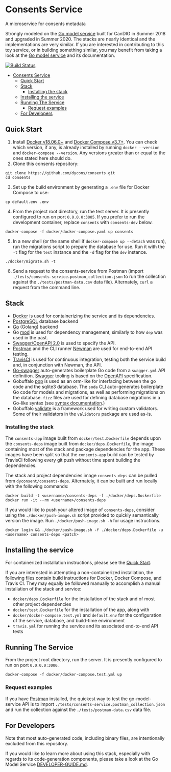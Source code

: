 # Consents Service
A microservice for consents metadata

Strongly modeled on the [Go model service](https://github.com/CanDIG/go-model-service) built for CanDIG in Summer 2018 and upgraded in Summer 2020. The stacks are nearly identical and the implementations are very similar.
If you are interested in contributing to this toy service, or in building something similar, you may benefit from taking a look at the [Go model service](https://github.com/CanDIG/go-model-service) and its documentation.

[![Build Status](https://travis-ci.org/dycons/consents.svg?branch=develop)](https://travis-ci.org/dycons/consents)

<!-- @import "[TOC]" {cmd="toc" depthFrom=1 depthTo=6 orderedList=false} -->
<!-- code_chunk_output -->

- [Consents Service](#consents-service)
  - [Quick Start](#quick-start)
  - [Stack](#stack)
    - [Installing the stack](#installing-the-stack)
  - [Installing the service](#installing-the-service)
  - [Running The Service](#running-the-service)
    - [Request examples](#request-examples)
  - [For Developers](#for-developers)

<!-- /code_chunk_output -->

## Quick Start

1. Install [Docker v18.06.0+](https://docs.docker.com/get-docker/) and [Docker Compose v3.7+](https://docs.docker.com/compose/install/). You can check which version, if any, is already installed by running `docker --version` and `docker-compose --version`. Any versions greater than or equal to the ones stated here should do.
2. Clone this consents repository:
  ```
  git clone https://github.com/dycons/consents.git
  cd consents
  ```
3. Set up the build environment by generating a `.env` file for Docker Compose to use:
  ```
  cp default.env .env
  ```
4. From the project root directory, run the test server. It is presently configured to run on port `0.0.0.0:3005`. If you prefer to run the development container, replace `consents` with `consents-dev` below.
  ```
  docker-compose -f docker/docker-compose.yaml up consents
  ```
5. In a new shell (or the same shell if `docker-compose up --detach` was run), run the migrations script to prepare the database for use. Run it with the `-t` flag for the `test` instance and the `-d` flag for the `dev` instance.
  ```
  ./docker/migrate.sh -t
  ```
6. Send a request to the consents-service from Postman (import `./tests/consents-service.postman_collection.json` to run the collection against the `./tests/postman-data.csv` data file). Alternately, `curl` a request from the command line.

## Stack

- [Docker](https://www.docker.com/) is used for containerizing the service and its dependencies.
- [PostgreSQL](https://www.postgresql.org/) database backend
- [Go](https://golang.org/) (Golang) backend
- Go [mod](https://blog.golang.org/using-go-modules) is used for dependency management, similarly to how `dep` was used in the past.
- [Swagger/OpenAPI 2.0](https://swagger.io/specification/v2/) is used to specify the API.
- [Postman](https://www.postman.com/) and the CLI runner [Newman](https://learning.postman.com/docs/postman/collection-runs/command-line-integration-with-newman/) are used for end-to-end API testing.
- [TravisCI](https://travis-ci.org/) is used for continuous integration, testing both the service build and, in conjunction with Newman, the API.
- [Go-swagger](https://goswagger.io/) auto-generates boilerplate Go code from a `swagger.yml` API definition. [Swagger](https://swagger.io/) tooling is based on the [OpenAPI](https://www.openapis.org/) specification.
- Gobuffalo [pop](https://github.com/gobuffalo/pop) is used as an orm-like for interfacing between the go code and the sqlite3 database. The `soda` CLI auto-generates boilerplate Go code for models and migrations, as well as performing migrations on the database. `fizz` files are used for defining database migrations in a Go-like syntax (see [syntax documentation](https://gobuffalo.io/en/docs/db/fizz/).)
- Gobuffalo [validate](https://github.com/gobuffalo/validate) is a framework used for writing custom validators. Some of their validators in the `validators` package are used as-is.

### Installing the stack

The `consents-app` image built from `docker/test.Dockerfile` depends upon the `consents-deps` image built from `docker/deps.Dockerfile`, the image containing most of the stack and package dependencies for the app. These images have been split so that the `consents-app` build can be tested by TravisCI following every git push without time spent building the dependencies.

The stack and project dependencies image `consents-deps` can be pulled from `dyconsent/consents-deps`. Alternately, it can be built and run locally with the following commands:
  ```
  docker build -t <username>/consents-deps -f ./docker/deps.Dockerfile
  docker run -it --rm <username>/consents-deps
  ```

If you would like to push your altered image of `consents-deps`, consider using the `./docker/push-image.sh` script provided to quickly semantically version the image. Run `./docker/push-image.sh -h` for usage instructions.
  ```
  docker login && ./docker/push-image.sh -f ./docker/deps.Dockerfile -u <username> consents-deps <patch>
  ```

## Installing the service

For containerized installation instructions, please see the [Quick Start](#quick-start).

If you are interested in attempting a non-containerized installation, the following files contain build instructions for Docker, Docker Compose, and Travis CI. They may equally be followed manually to accomplish a manual installation of the stack and service:
- `docker/deps.Dockerfile` for the installation of the stack and of most other project dependencies
- `docker/test.Dockerfile` for the installation of the app, along with
- `docker/docker-compose.test.yml` and `default.env` for the configuration of the service, database, and build-time environment
- `travis.yml` for running the service and its associated end-to-end API tests

## Running The Service

From the project root directory, run the server. It is presently configured to run on port `0.0.0.0:3000`.
  ```
  docker-compose -f docker/docker-compose.test.yml up
  ```

### Request examples

If you have [Postman](https://www.postman.com/downloads/) installed, the quickest way to test the go-model-service API is to import `./tests/consents-service.postman_collection.json` and run the collection against the `./tests/postman-data.csv` data file.

## For Developers

Note that most auto-generated code, including binary files, are intentionally excluded from this repository.

If you would like to learn more about using this stack, especially with regards to its code-generation components, please take a look at the Go Model Service [DEVELOPER-GUIDE.md](https://github.com/CanDIG/go-model-service/blob/main/docs/DEVELOPER-GUIDE.md).
